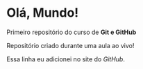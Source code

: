 # Olá, Mundo!
 Primeiro repositório do curso de **Git e GitHub**

 Repositório criado durante uma aula ao vivo!
 
 Essa linha eu adicionei no site do *GitHub*.
